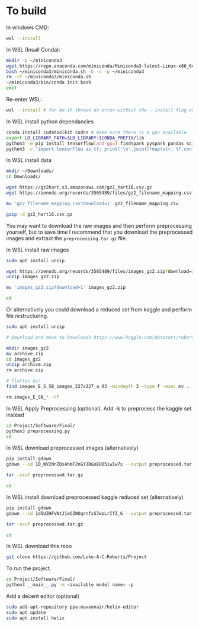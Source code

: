 # To build

In windows CMD:
```bash
wsl --install
```

In WSL (Insall Conda):
```bash
mkdir -p ~/miniconda3
wget https://repo.anaconda.com/miniconda/Miniconda3-latest-Linux-x86_64.sh -O ~/miniconda3/miniconda.sh
bash ~/miniconda3/miniconda.sh -b -u -p ~/miniconda3
rm -rf ~/miniconda3/miniconda.sh
~/miniconda3/bin/conda init bash
exit
```

Re-enter WSL:
```bash
wsl --install # for me it throws an error without the --install flag even if installed
```

In WSL install python dependancies
```bash
conda install cudatoolkit cudnn # make sure there is a gpu available
export LD_LIBRARY_PATH=$LD_LIBRARY:$CONDA_PREFIX/lib
python3 -m pip install tensorflow[and-gpu] findspark pyspark pandas scikit-learn matplotlib seaborn more-itertools
python3 -c "import tensorflow as tf; print('\n'.join([*map(str, tf.config.list_physical_devices())]))"
```

In WSL install data
```bash
mkdir ~/Downloads/
cd Downloads/

wget https://gz2hart.s3.amazonaws.com/gz2_hart16.csv.gz
wget https://zenodo.org/records/3565489/files/gz2_filename_mapping.csv?download=1

mv 'gz2_filename_mapping.csv?download=1' gz2_filename_mapping.csv

gzip -d gz2_hart16.csv.gz
```
You may want to download the raw images and then perform preprocessing yourself, but to save time I recommend that you download the preprocessed images and extraxt the `preprocessing.tar.gz` file.

In WSL install raw images
```bash
sudo apt install unzip

wget https://zenodo.org/records/3565489/files/images_gz2.zip?download=1
unzip images_gz2.zip

mv 'images_gz2.zip?download=1' images_gz2.zip

cd
```

Or alternatively you could download a reduced set from kaggle and perform file restructuring.
```bash
sudo apt install unzip

# Download and move to Downloads https://www.kaggle.com/datasets/robertmifsud/resized-reduced-gz2-images

mkdir images_gz2
mv archive.zip 
cd images_gz2
unzip archive.zip
rm archive.zip

# flatten dir
find images_E_S_SB_images_227x227_a_03 -mindepth 3 -type f -exec mv . -i '{}' +

rm images_E_SB_* -rf
```

In WSL Apply Preprocessing (optional). Add -k to preprocess the kaggle set instead
```bash
cd Project/Software/Final/
python3 preprocessing.py
cd
```

In WSL download preprocessed images (alternatively)
```bash
pip install gdown
gdown --id 1O_WV2NnZDsAhmF2nGYJDGoEHD5iw1w7x --output preprocessed.tar.gz

tar -zxvf preprocessed.tar.gz

cd
```

In WSL install download preprocessed kaggle reduced set (alternatively)
```bash
pip install gdown
gdown --id 1d5UZHFVNtJ1eOZWOqrnfsS7woLrIfZ_G --output preprocessed.tar.gz

tar -zxvf preprocessed.tar.gz

cd
```

In WSL download this repo
```bash
git clone https://github.com/Luke-A-C-Roberts/Project
```

To run the project.
```bash
cd Project/Software/Final/
python3 __main__.py -m <available model name> -p
```

Add a decent editor (optional)
```bash
sudo add-apt-repository ppa:maveonair/helix-editor
sudo apt update
sudo apt install helix
```
